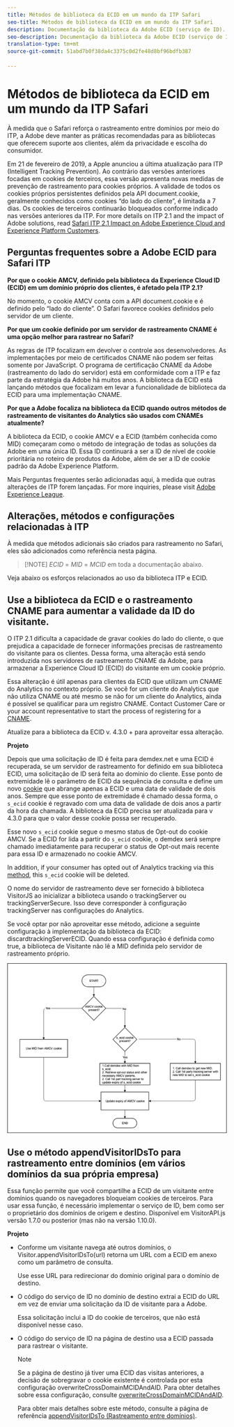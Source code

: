 ```yaml
---
title: Métodos de biblioteca da ECID em um mundo da ITP Safari
seo-title: Métodos de biblioteca da ECID em um mundo da ITP Safari
description: Documentação da biblioteca da Adobe ECID (serviço de ID).
seo-description: Documentação da biblioteca da Adobe ECID (serviço de ID).
translation-type: tm+mt
source-git-commit: 51abd7b0f38da4c3375c0d2fe48d8bf96bdfb387

---
```



# Métodos de biblioteca da ECID em um mundo da ITP Safari

À medida que o Safari reforça o rastreamento entre domínios por meio do ITP, a Adobe deve manter as práticas recomendadas para as bibliotecas que oferecem suporte aos clientes, além da privacidade e escolha do consumidor.

Em 21 de fevereiro de 2019, a Apple anunciou a última atualização para ITP (Intelligent Tracking Prevention). Ao contrário das versões anteriores focadas em cookies de terceiros, essa versão apresenta novas medidas de prevenção de rastreamento para cookies próprios. A validade de todos os cookies próprios persistentes definidos pela API document.cookie, geralmente conhecidos como cookies “do lado do cliente”, é limitada a 7 dias. Os cookies de terceiros continuarão bloqueados conforme indicado nas versões anteriores da ITP. For more details on ITP 2.1 and the impact of Adobe solutions, read [Safari ITP 2.1 Impact on Adobe Experience Cloud and Experience Platform Customers](https://medium.com/adobetech/safari-itp-2-1-impact-on-adobe-experience-cloud-customers-9439cecb55ac).

## Perguntas frequentes sobre a Adobe ECID para Safari ITP

**Por que o cookie AMCV, definido pela biblioteca da Experience Cloud ID (ECID) em um domínio próprio dos clientes, é afetado pela ITP 2.1?**

No momento, o cookie AMCV conta com a API document.cookie e é definido pelo “lado do cliente”. O Safari favorece cookies definidos pelo servidor de um cliente.

**Por que um cookie definido por um servidor de rastreamento CNAME é uma opção melhor para rastrear no Safari?**

As regras de ITP focalizam em devolver o controle aos desenvolvedores. As implementações por meio de certificados CNAME não podem ser feitas somente por JavaScript. O programa de certificação CNAME da Adobe (rastreamento do lado do servidor) está em conformidade com a ITP e faz parte da estratégia da Adobe há muitos anos. A biblioteca da ECID está lançando métodos que focalizam em levar a funcionalidade de biblioteca da ECID para uma implementação CNAME.

**Por que a Adobe focaliza na biblioteca da ECID quando outros métodos de rastreamento de visitantes do Analytics são usados com CNAMEs atualmente?**

A biblioteca da ECID, o cookie AMCV e a ECID (também conhecida como MID) começaram como o método de integração de todas as soluções da Adobe em uma única ID. Essa ID continuará a ser a ID de nível de cookie prioritária no roteiro de produtos da Adobe, além de ser a ID de cookie padrão da Adobe Experience Platform.

Mais Perguntas frequentes serão adicionadas aqui, à medida que outras alterações de ITP forem lançadas. For more inquiries, please visit [Adobe Experience League](https://experienceleague.adobe.com/#recommended/solutions/analytics).

## Alterações, métodos e configurações relacionadas à ITP

À medida que métodos adicionais são criados para rastreamento no Safari, eles são adicionados como referência nesta página.

>[!NOTE] *ECID* = *MID* = *MCID* em toda a documentação abaixo.

Veja abaixo os esforços relacionados ao uso da biblioteca ITP e ECID.

## Use a biblioteca da ECID e o rastreamento CNAME para aumentar a validade da ID do visitante.

O ITP 2.1 dificulta a capacidade de gravar cookies do lado do cliente, o que prejudica a capacidade de fornecer informações precisas de rastreamento do visitante para os clientes. Dessa forma, uma alteração está sendo introduzida nos servidores de rastreamento CNAME da Adobe, para armazenar a Experience Cloud ID (ECID) do visitante em um cookie próprio.

Essa alteração é útil apenas para clientes da ECID que utilizam um CNAME do Analytics no contexto próprio. Se você for um cliente do Analytics que não utiliza CNAME ou até mesmo se não for um cliente do Analytics, ainda é possível se qualificar para um registro CNAME. Contact Customer Care or your account representative to start the process of registering for a [CNAME](https://marketing.adobe.com/resources/help/en_US/whitepapers/first_party_cookies/adobe_managed_cert_pgm.html).

Atualize para a biblioteca da ECID v. 4.3.0 + para aproveitar essa alteração.

**Projeto**

Depois que uma solicitação de ID é feita para demdex.net e uma ECID é recuperada, se um servidor de rastreamento for definido em sua biblioteca ECID, uma solicitação de ID será feita ao domínio do cliente. Esse ponto de extremidade lê o parâmetro de ECID da sequência de consulta e define um novo [cookie](/help/introduction/cookies.md) que abrange apenas a ECID e uma data de validade de dois anos. Sempre que esse ponto de extremidade é chamado dessa forma, o `s_ecid` cookie é regravado com uma data de validade de dois anos a partir da hora da chamada. A biblioteca da ECID precisa ser atualizada para v 4.3.0 para que o valor desse cookie possa ser recuperado.

Esse novo `s_ecid` cookie segue o mesmo status de Opt-out do cookie AMCV. Se a ECID for lida a partir do `s_ecid` cookie, o demdex será sempre chamado imediatamente para recuperar o status de Opt-out mais recente para essa ID e armazenado no cookie AMCV.

In addition, if your consumer has opted out of Analytics tracking via this [method](https://marketing.adobe.com/resources/help/en_US/sc/implement/opt_out_link.html), this `s_ecid` cookie will be deleted.

O nome do servidor de rastreamento deve ser fornecido à biblioteca VisitorJS ao inicializar a biblioteca usando o trackingServer ou trackingServerSecure. Isso deve corresponder à configuração trackingServer nas configurações do Analytics.

Se você optar por não aproveitar esse método, adicione a seguinte configuração à implementação da biblioteca da ECID: discardtrackingServerECID. Quando essa configuração é definida como true, a biblioteca de Visitante não lê a MID definida pelo servidor de rastreamento próprio.

![](assets/itp-proposal-v1.png)

## Use o método appendVisitorIDsTo para rastreamento entre domínios (em vários domínios da sua própria empresa)

Essa função permite que você compartilhe a ECID de um visitante entre domínios quando os navegadores bloqueiam cookies de terceiros. Para usar essa função, é necessário implementar o serviço de ID, bem como ser o proprietário dos domínios de origem e destino. Disponível em VisitorAPI.js versão 1.7.0 ou posterior (mas não na versão 1.10.0).

**Projeto**

* Conforme um visitante navega até outros domínios, o Visitor.appendVisitorIDsTo(url) retorna um URL com a ECID em anexo como um parâmetro de consulta.

   Use esse URL para redirecionar do domínio original para o domínio de destino.

* O código do serviço de ID no domínio de destino extrai a ECID do URL em vez de enviar uma solicitação da ID de visitante para a Adobe.

   Essa solicitação inclui a ID do cookie de terceiros, que não está disponível nesse caso.

* O código do serviço de ID na página de destino usa a ECID passada para rastrear o visitante.

   >[!NOTE]
   >Se a página de destino já tiver uma ECID das visitas anteriores, a decisão de sobregravar o cookie existente é controlada por esta configuração overwriteCrossDomainMCIDAndAID. Para obter detalhes sobre essa configuração, consulte [overwriteCrossDomainMCIDAndAID](/help/library/function-vars/overwrite-visitor-id.md).
   >
   >Para obter mais detalhes sobre este método, consulte a página de referência [appendVisitorIDsTo (Rastreamento entre domínios)](/help/library/get-set/appendvisitorid.md).
